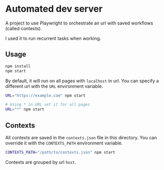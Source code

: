 # Automated dev server

A project to use Playwright to orchestrate an url with saved workflows (called contexts).

I used it to run recurrent tasks when working.

## Usage

```bash
npm install
npm start
```

By default, it will run on all pages with `localhost` in url.
You can specify a different url with the `URL` environment variable.

```bash
URL="https://example.com" npm start

# Using * in URL set it for all pages
URL="*" npm start
```

## Contexts

All contexts are saved in the `contexts.json` file in this directory. You can override it with the `CONTEXTS_PATH` environment variable.

```bash
CONTEXTS_PATH="/path/to/contexts.json" npm start
```

Contexts are grouped by url `host`.
